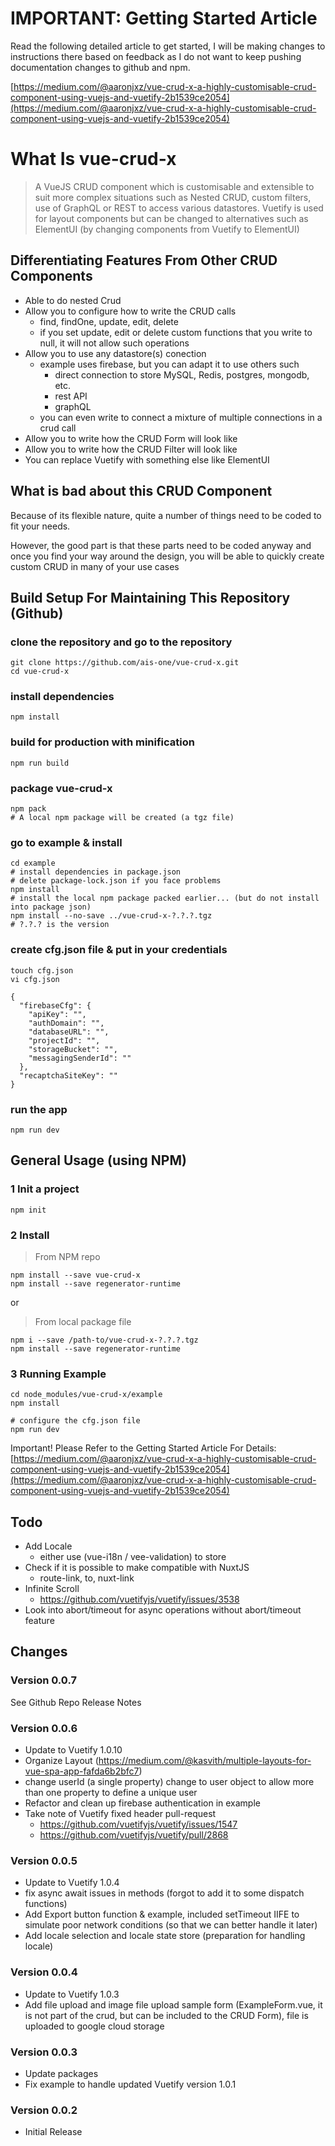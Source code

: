# IMPORTANT: Getting Started Article

Read the following detailed article to get started, I will be making changes to instructions there based on feedback as I do not want to keep pushing documentation changes to github and npm.

[https://medium.com/@aaronjxz/vue-crud-x-a-highly-customisable-crud-component-using-vuejs-and-vuetify-2b1539ce2054](https://medium.com/@aaronjxz/vue-crud-x-a-highly-customisable-crud-component-using-vuejs-and-vuetify-2b1539ce2054)

# What Is vue-crud-x

> A VueJS CRUD component which is customisable and extensible to suit more complex situations such as Nested CRUD, custom filters, use of GraphQL or REST to access various datastores. Vuetify is used for layout components but can be changed to alternatives such as ElementUI (by changing components from Vuetify to ElementUI)

## Differentiating Features From Other CRUD Components

* Able to do nested Crud
* Allow you to configure how to write the CRUD calls
  * find, findOne, update, edit, delete
  * if you set update, edit or delete custom functions that you write to null, it will not allow such operations
* Allow you to use any datastore(s) conection
  * example uses firebase, but you can adapt it to use others such
    * direct connection to store MySQL, Redis, postgres, mongodb, etc.
    * rest API
    * graphQL
  * you can even write to connect a mixture of multiple connections in a crud call
* Allow you to write how the CRUD Form will look like
* Allow you to write how the CRUD Filter will look like
* You can replace Vuetify with something else like ElementUI

## What is bad about this CRUD Component

Because of its flexible nature, quite a number of things need to be coded to fit your needs.

However, the good part is that these parts need to be coded anyway and once you find your way around the design, you will be able to quickly create custom CRUD in many of your use cases

## Build Setup For Maintaining This Repository (Github)

### clone the repository and go to the repository
    git clone https://github.com/ais-one/vue-crud-x.git
    cd vue-crud-x

### install dependencies
    npm install

### build for production with minification
    npm run build

### package vue-crud-x
    npm pack
    # A local npm package will be created (a tgz file)

### go to example & install
    cd example
    # install dependencies in package.json
    # delete package-lock.json if you face problems
    npm install
    # install the local npm package packed earlier... (but do not install into package json)
    npm install --no-save ../vue-crud-x-?.?.?.tgz
    # ?.?.? is the version

### create cfg.json file & put in your credentials
    touch cfg.json
    vi cfg.json

    {
      "firebaseCfg": {
        "apiKey": "",
        "authDomain": "",
        "databaseURL": "",
        "projectId": "",
        "storageBucket": "",
        "messagingSenderId": ""
      },
      "recaptchaSiteKey": ""  
    }

### run the app
    npm run dev


## General Usage (using NPM)

### 1 Init a project
    npm init

### 2 Install

> From NPM repo

    npm install --save vue-crud-x
    npm install --save regenerator-runtime

or

> From local package file

    npm i --save /path-to/vue-crud-x-?.?.?.tgz
    npm install --save regenerator-runtime

### 3 Running Example

    cd node_modules/vue-crud-x/example
    npm install

    # configure the cfg.json file
    npm run dev

Important! Please Refer to the Getting Started Article For Details: [https://medium.com/@aaronjxz/vue-crud-x-a-highly-customisable-crud-component-using-vuejs-and-vuetify-2b1539ce2054](https://medium.com/@aaronjxz/vue-crud-x-a-highly-customisable-crud-component-using-vuejs-and-vuetify-2b1539ce2054)

## Todo

* Add Locale
  * either use (vue-i18n / vee-validation) to store
* Check if it is possible to make compatible with NuxtJS
  * route-link, to, nuxt-link
* Infinite Scroll
  * https://github.com/vuetifyjs/vuetify/issues/3538
* Look into abort/timeout for async operations without abort/timeout feature

## Changes

### Version 0.0.7

See Github Repo Release Notes


### Version 0.0.6

* Update to Vuetify 1.0.10
* Organize Layout (https://medium.com/@kasvith/multiple-layouts-for-vue-spa-app-fafda6b2bfc7)
* change userId (a single property) change to user object to allow more than one property to define a unique user
* Refactor and clean up firebase authentication in example
* Take note of Vuetify fixed header pull-request
  * https://github.com/vuetifyjs/vuetify/issues/1547
  * https://github.com/vuetifyjs/vuetify/pull/2868


### Version 0.0.5

* Update to Vuetify 1.0.4
* fix async await issues in methods (forgot to add it to some dispatch functions)
* Add Export button function & example, included setTimeout IIFE to simulate poor network conditions (so that we can better handle it later)
* Add locale selection and locale state store (preparation for handling locale)

### Version 0.0.4

* Update to Vuetify 1.0.3
* Add file upload and image file upload sample form (ExampleForm.vue, it is not part of the crud, but can be included to the CRUD Form), file is uploaded to google cloud storage

### Version 0.0.3

* Update packages
* Fix example to handle updated Vuetify version 1.0.1

### Version 0.0.2

* Initial Release
